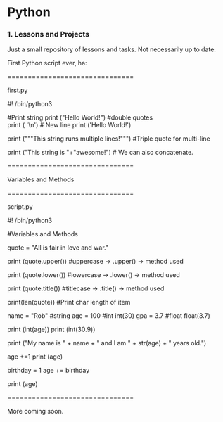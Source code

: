 # Python

<h3>1. Lessons and Projects</h3>

Just a small repository of lessons and tasks. Not necessarily up to date.



First Python script ever, ha:

===============================

first.py


#! /bin/python3

#Print string
print ("Hello World!")  		#double quotes	
print ( '\n')  				# New line
print ('Hello World!')		

print ("""This string runs
multiple lines!""")			#Triple quote for multi-line

print ("This string is "+"awesome!")	# We can also concatenate.


===============================

Variables and Methods

===============================

script.py


#! /bin/python3

#Variables and Methods

quote = "All is fair in love and war."

print (quote.upper())	#uppercase -> .upper() -> method used

print (quote.lower())	#lowercase -> .lower() -> method used

print (quote.title())	#titlecase -> .title() -> method used


print(len(quote))	#Print char length of item




name = "Rob" 		#string
age = 100 #int  int(30)
gpa = 3.7 #float float(3.7)

print (int(age))
print (int(30.9))


print ("My name is " + name + " and I am " + str(age) + " years old.")

age +=1
print (age)

birthday = 1
age += birthday

print (age)


===============================


More coming soon.

